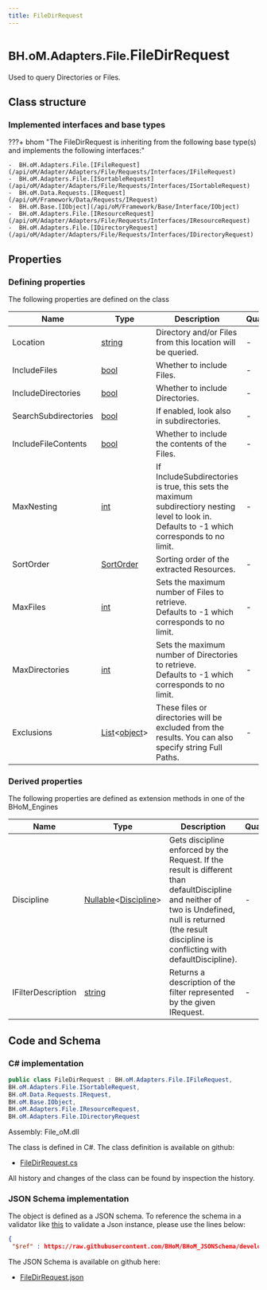 ```yaml
---
title: FileDirRequest
---
```


# <small>BH.oM.Adapters.File.</small>**FileDirRequest**

Used to query Directories or Files.

## Class structure

### Implemented interfaces and base types

???+ bhom "The FileDirRequest is inheriting from the following base type(s) and implements the following interfaces:"

    -  BH.oM.Adapters.File.[IFileRequest](/api/oM/Adapter/Adapters/File/Requests/Interfaces/IFileRequest)
    -  BH.oM.Adapters.File.[ISortableRequest](/api/oM/Adapter/Adapters/File/Requests/Interfaces/ISortableRequest)
    -  BH.oM.Data.Requests.[IRequest](/api/oM/Framework/Data/Requests/IRequest)
    -  BH.oM.Base.[IObject](/api/oM/Framework/Base/Interface/IObject)
    -  BH.oM.Adapters.File.[IResourceRequest](/api/oM/Adapter/Adapters/File/Requests/Interfaces/IResourceRequest)
    -  BH.oM.Adapters.File.[IDirectoryRequest](/api/oM/Adapter/Adapters/File/Requests/Interfaces/IDirectoryRequest)


## Properties



### Defining properties

The following properties are defined on the class

| Name             | Type             | Description      | Quantity         |
|------------------|------------------|------------------|------------------|
| Location | [string](https://learn.microsoft.com/en-us/dotnet/api/System.String?view=netstandard-2.0) | Directory and/or Files from this location will be queried. | - |
| IncludeFiles | [bool](https://learn.microsoft.com/en-us/dotnet/api/System.Boolean?view=netstandard-2.0) | Whether to include Files. | - |
| IncludeDirectories | [bool](https://learn.microsoft.com/en-us/dotnet/api/System.Boolean?view=netstandard-2.0) | Whether to include Directories. | - |
| SearchSubdirectories | [bool](https://learn.microsoft.com/en-us/dotnet/api/System.Boolean?view=netstandard-2.0) | If enabled, look also in subdirectories. | - |
| IncludeFileContents | [bool](https://learn.microsoft.com/en-us/dotnet/api/System.Boolean?view=netstandard-2.0) | Whether to include the contents of the Files. | - |
| MaxNesting | [int](https://learn.microsoft.com/en-us/dotnet/api/System.Int32?view=netstandard-2.0) | If IncludeSubdirectories is true, this sets the maximum subdirectiory nesting level to look in.<br>Defaults to -1 which corresponds to no limit. | - |
| SortOrder | [SortOrder](/api/oM/Adapter/Adapters/File/enums/SortOrder) | Sorting order of the extracted Resources. | - |
| MaxFiles | [int](https://learn.microsoft.com/en-us/dotnet/api/System.Int32?view=netstandard-2.0) | Sets the maximum number of Files to retrieve.<br>Defaults to -1 which corresponds to no limit. | - |
| MaxDirectories | [int](https://learn.microsoft.com/en-us/dotnet/api/System.Int32?view=netstandard-2.0) | Sets the maximum number of Directories to retrieve.<br>Defaults to -1 which corresponds to no limit. | - |
| Exclusions | [List](https://learn.microsoft.com/en-us/dotnet/api/System.Collections.Generic.List-1?view=netstandard-2.0)&lt;[object](https://learn.microsoft.com/en-us/dotnet/api/System.Object?view=netstandard-2.0)&gt; | These files or directories will be excluded from the results. You can also specify string Full Paths. | - |


### Derived properties

The following properties are defined as extension methods in one of the BHoM_Engines

| Name             | Type             | Description      | Quantity         | Engine           |
|------------------|------------------|------------------|------------------|------------------|
| Discipline | [Nullable](https://learn.microsoft.com/en-us/dotnet/api/System.Nullable-1?view=netstandard-2.0)&lt;[Discipline](/api/oM/Adapter/Adapters/Revit/Enums/Discipline)&gt; | Gets discipline enforced by the Request. If the result is different than defaultDiscipline and neither of two is Undefined, null is returned (the result discipline is conflicting with defaultDiscipline). | - | Revit_Engine |
| IFilterDescription | [string](https://learn.microsoft.com/en-us/dotnet/api/System.String?view=netstandard-2.0) | Returns a description of the filter represented by the given IRequest. | - | Revit_Engine |


## Code and Schema

### C# implementation

``` C# title="C#"
public class FileDirRequest : BH.oM.Adapters.File.IFileRequest,
BH.oM.Adapters.File.ISortableRequest,
BH.oM.Data.Requests.IRequest,
BH.oM.Base.IObject,
BH.oM.Adapters.File.IResourceRequest,
BH.oM.Adapters.File.IDirectoryRequest
```

Assembly: File_oM.dll

The class is defined in C#. The class definition is available on github:

- [FileDirRequest.cs](https://github.com/BHoM/File_Toolkit/blob/develop/File_oM/Requests\FileDirRequest.cs)

All history and changes of the class can be found by inspection the history.
### JSON Schema implementation

The object is defined as a JSON schema. To reference the schema in a validator like [this](https://www.jsonschemavalidator.net/) to validate a Json instance, please use the lines below:

``` json title="JSON Schema"
{
 "$ref" : https://raw.githubusercontent.com/BHoM/BHoM_JSONSchema/develop/File_oM/FileDirRequest.json}
```

The JSON Schema is available on github here:

- [FileDirRequest.json](https://github.com/BHoM/BHoM_JSONSchema/blob/develop/File_oM/FileDirRequest.json)
